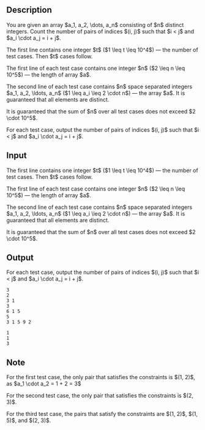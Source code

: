 ## Description

<div><p>You are given an array $a_1, a_2, \dots, a_n$ consisting of $n$ <span class="tex-font-style-bf">distinct</span> integers. Count the number of pairs of indices $(i, j)$ such that $i &lt; j$ and $a_i \cdot a_j = i + j$.</p></div><div class="input-specification"><p>The first line contains one integer $t$ ($1 \leq t \leq 10^4$)&nbsp;— the number of test cases. Then $t$ cases follow.</p><p>The first line of each test case contains one integer $n$ ($2 \leq n \leq 10^5$)&nbsp;— the length of array $a$.</p><p>The second line of each test case contains $n$ space separated integers $a_1, a_2, \ldots, a_n$ ($1 \leq a_i \leq 2 \cdot n$)&nbsp;— the array $a$. It is guaranteed that all elements are <span class="tex-font-style-bf">distinct</span>.</p><p>It is guaranteed that the sum of $n$ over all test cases does not exceed $2 \cdot 10^5$.</p></div><div class="output-specification"><p>For each test case, output the number of pairs of indices $(i, j)$ such that $i &lt; j$ and $a_i \cdot a_j = i + j$.</p></div>

## Input

<p>The first line contains one integer $t$ ($1 \leq t \leq 10^4$)&nbsp;— the number of test cases. Then $t$ cases follow.</p><p>The first line of each test case contains one integer $n$ ($2 \leq n \leq 10^5$)&nbsp;— the length of array $a$.</p><p>The second line of each test case contains $n$ space separated integers $a_1, a_2, \ldots, a_n$ ($1 \leq a_i \leq 2 \cdot n$)&nbsp;— the array $a$. It is guaranteed that all elements are <span class="tex-font-style-bf">distinct</span>.</p><p>It is guaranteed that the sum of $n$ over all test cases does not exceed $2 \cdot 10^5$.</p>

## Output

<p>For each test case, output the number of pairs of indices $(i, j)$ such that $i &lt; j$ and $a_i \cdot a_j = i + j$.</p>





```input1
3
2
3 1
3
6 1 5
5
3 1 5 9 2
```




```output1
1
1
3
```



## Note

<p>For the first test case, the only pair that satisfies the constraints is $(1, 2)$, as $a_1 \cdot a_2 = 1 + 2 = 3$</p><p>For the second test case, the only pair that satisfies the constraints is $(2, 3)$.</p><p>For the third test case, the pairs that satisfy the constraints are $(1, 2)$, $(1, 5)$, and $(2, 3)$.</p>
